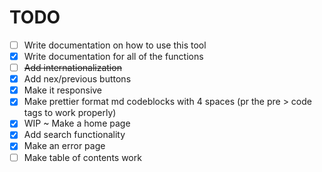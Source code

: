 # TODO

- [ ] Write documentation on how to use this tool
- [x] Write documentation for all of the functions
- [ ] ~~Add internationalization~~
- [x] Add nex/previous buttons
- [x] Make it responsive
- [x] Make prettier format md codeblocks with 4 spaces (pr the pre > code tags to work properly)
- [x] WIP ~ Make a home page
- [x] Add search functionality
- [x] Make an error page
- [ ] Make table of contents work

